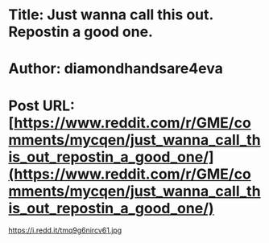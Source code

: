 # Title: Just wanna call this out. Repostin a good one.
# Author: diamondhandsare4eva
# Post URL: [https://www.reddit.com/r/GME/comments/mycqen/just_wanna_call_this_out_repostin_a_good_one/](https://www.reddit.com/r/GME/comments/mycqen/just_wanna_call_this_out_repostin_a_good_one/)


https://i.redd.it/tmq9g6nircv61.jpg